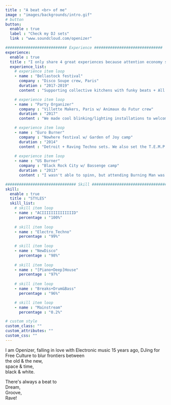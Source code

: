 ```yaml
---
title : "A beat <br> of me"
image : "images/backgrounds/intro.gif"
# button
button:
  enable : true
  label : "Check my DJ sets"
  link : "www.soundcloud.com/openizer"

########################### Experience ##############################
experience:
  enable : true
  title : "I only share 4 great experiences because attention economy sucks your brain."
  experience_list:
    # experience item loop
    - name : "Bellastock festival"
      company : "Disco Soupe crew, Paris"
      duration : "2017-2019"
      content : "Supporting collective kitchens with funky beats + All Night Partying"

    # experience item loop
    - name : "Party Organizer"
      company : "Villette Makers, Paris w/ Animaux du Futur crew"
      duration : "2017"
      content : "We made cool blinking/lighting installations to welcome 200 peeps in the Fablab."

    # experience item loop
    - name : "Euro Burner"
      company : "Nowhere festival w/ Garden of Joy camp"
      duration : "2014"
      content : "Detroit + Raving Techno sets. We also set the T.E.M.P.L.E, a bizarre interactive installation."
      
    # experience item loop
    - name : "US Burner"
      company : "Black Rock City w/ Bassenge camp"
      duration : "2013"
      content : "I wasn't able to spinn, but attending Burning Man was brilliant. I highly recommend it to all human creatures."

############################### Skill #################################
skill:
  enable : true
  title : "STYLES"
  skill_list:
    # skill item loop
    - name : "ACIIIIIIIIIIIIIID"
      percentage : "100%"
      
    # skill item loop
    - name : "Electro_Techno"
      percentage : "99%"
      
    # skill item loop
    - name : "NewDisco"
      percentage : "98%"
      
    # skill item loop
    - name : "[Piano+Deep]House"
      percentage : "97%"
    
    # skill item loop
    - name : "Breaks+Drum&Bass"
      percentage : "96%"

    # skill item loop
    - name : "Mainstream"
      percentage : "0.2%"

# custom style
custom_class: "" 
custom_attributes: "" 
custom_css: ""
---
```

I am Openizer, falling in love with Electronic music 15 years ago, DJing for Free Culture to blur frontiers between<br>
the old & the new,<br> 
space & time,<br>
black & white.


There's always a beat to<br> 
Dream,<br> 
Groove,<br>
Rave!
